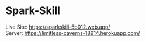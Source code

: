 # Spark-Skill

Live Site: https://sparkskill-5b012.web.app/
</br>
Server: https://limitless-caverns-18914.herokuapp.com/ 